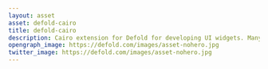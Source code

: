 ```yaml
---
layout: asset
asset: defold-cairo
title: defold-cairo
description: Cairo extension for Defold for developing UI widgets. Many widgets included already.
opengraph_image: https://defold.com/images/asset-nohero.jpg
twitter_image: https://defold.com/images/asset-nohero.jpg
---
```

